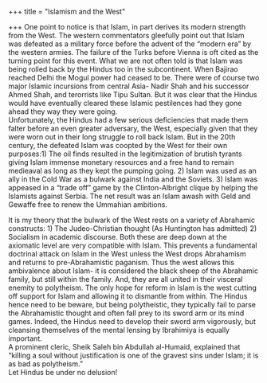 +++
title = "Islamism and the West"

+++
One point to notice is that Islam, in part derives its modern strength
from the West. The western commentators gleefully point out that Islam
was defeated as a military force before the advent of the “modern era”
by the western armies. The failure of the Turks before Vienna is oft
cited as the turning point for this event. What we are not often told is
that Islam was being rolled back by the Hindus too in the subcontinent.
When Bajirao reached Delhi the Mogul power had ceased to be. There were
of course two major Islamic incursions from central Asia- Nadir Shah and
his successor Ahmed Shah, and terorrists like Tipu Sultan. But it was
clear that the Hindus would have eventually cleared these Islamic
pestilences had they gone ahead they way they were going.  
Unfortunately, the Hindus had a few serious deficiencies that made them
falter before an even greater adversary, the West, especially given that
they were worn out in their long struggle to roll back Islam. But in the
20th century, the defeated Islam was coopted by the West for their own
purposes:1) The oil finds resulted in the legitimization of brutish
tyrants giving Islam immense monetary resources and a free hand to
remain medieaval as long as they kept the pumping going. 2) Islam was
used as an ally in the Cold War as a bulwark against India and the
Soviets. 3) Islam was appeased in a “trade off” game by the
Clinton-Albright clique by helping the Islamists against Serbia. The net
result was an Islam awash with Geld and Gewaffe free to renew the
Ummahian ambitions.

It is my theory that the bulwark of the West rests on a variety of
Abrahamic constructs: 1) The Judeo-Christian thought (As Huntington has
admitted) 2) Socialism in academic discourse. Both these are deep down
at the axiomatic level are very compatible with Islam. This prevents a
fundamental doctrinal attack on Islam in the West unless the West drops
Abrahamism and returns to pre-Abrahamistic paganism. Thus the west
allows this ambivalence about Islam- it is considered the black sheep of
the Abrahamic family, but still within the family. And, they are all
united in their visceral enemity to polytheism. The only hope for reform
in Islam is the west cutting off support for Islam and allowing it to
dismantle from within. The Hindus hence need to be beware, but being
polytheistic, they typically fail to parse the Abrahamistic thought and
often fall prey to its sword arm or its mind games. Indeed, the Hindus
need to develop their sword arm vigorously, but cleansing themselves of
the mental lensing by Ibrahimiya is equally important.  
A prominent cleric, Sheik Saleh bin Abdullah al-Humaid, explained that
“killing a soul without justification is one of the gravest sins under
Islam; it is as bad as polytheism.”  
Let Hindus be under no delusion\!
